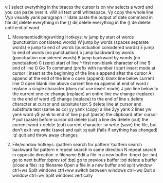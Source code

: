 vi( select everything in the braces the cursor is on
viw selects a word and you can paste over it. viW all text until whitespace.
Vy copy the whole line
Vyp visually yank paragraph
:r !date paste the output of date command in file
di{ delete everything in the {}
di( delete everything in the ()
de delete until end of word

1. Movement/editing/writing Hotkeys:
w	jump by start of words (punctuation considered words)
W	jump by words (spaces separate words)
e	jump to end of words (punctuation considered words)
E	jump to end of words (no punctuation)
b	jump backward by words (punctuation considered words)
B	jump backward by words (no punctuation)
0	(zero) start of line
^	first non-blank character of line
$	end of line
G	Go To command (prefix with number
i	start insert mode at cursor
I	insert at the beginning of the line
a	append after the cursor
A	append at the end of the line
o	open (append) blank line below current line 
O	open blank line above current line
ea	append at end of word
r	replace a single character (does not use insert mode)
J	join line below to the current one
cc	change (replace) an entire line
cw	change (replace) to the end of word
c$	change (replace) to the end of line
s	delete character at cursor and subsitute text
S	delete line at cursor and substitute text (same as cc)
yy	yank (copy) a line
2yy	yank 2 lines
yw	yank word
y$	yank to end of line
p	put (paste) the clipboard after cursor
P	put (paste) before cursor
dd	delete (cut) a line
dw	delete (cut) the current word
x	delete (cut) current character
:w	write (save) the file, but don't exit
:wq	write (save) and quit
:q	quit (fails if anything has changed)
:q!	quit and throw away changes

2. File/window hotkeys:
/pattern	search for pattern
?pattern	search backward for pattern
n		repeat search in same direction
N		repeat search in opposite direction
:e filename	Edit a file in a new buffer
:bnext (or :bn)	go to next buffer
:bprev (of :bp)	go to previous buffer
:bd		delete a buffer (close a file)
:sp filename	Open a file in a new buffer and split window
ctrl+ws		Split windows
ctrl+ww		switch between windows
ctrl+wq		Quit a window
ctrl+wv		Split windows vertically
